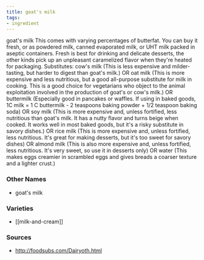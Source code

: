 ```yaml
---
title: goat's milk
tags:
- ingredient
---
```

goat's milk This comes with varying percentages of butterfat. You can buy it fresh, or as powdered milk, canned evaporated milk, or UHT milk packed in aseptic containers. Fresh is best for drinking and delicate desserts, the other kinds pick up an unpleasant caramelized flavor when they're heated for packaging. Substitutes: cow's milk (This is less expensive and milder-tasting, but harder to digest than goat's milk.) OR oat milk (This is more expensive and less nutritious, but a good all-purpose substitute for milk in cooking. This is a good choice for vegetarians who object to the animal exploitation involved in the production of goat's or cow's milk.) OR buttermilk (Especially good in pancakes or waffles. If using in baked goods, 1C milk = 1 C buttermilk - 2 teaspoons baking powder + 1/2 teaspoon baking soda) OR soy milk (This is more expensive and, unless fortified, less nutritious than goat's milk. It has a nutty flavor and turns beige when cooked. It works well in most baked goods, but it's a risky substitute in savory dishes.) OR rice milk (This is more expensive and, unless fortified, less nutritious. It's great for making desserts, but it's too sweet for savory dishes) OR almond milk (This is also more expensive and, unless fortified, less nutritious. It's very sweet, so use it in desserts only) OR water (This makes eggs creamier in scrambled eggs and gives breads a coarser texture and a lighter crust.)

### Other Names

* goat's milk

### Varieties

* [[milk-and-cream]]

### Sources
* http://foodsubs.com/Dairyoth.html
